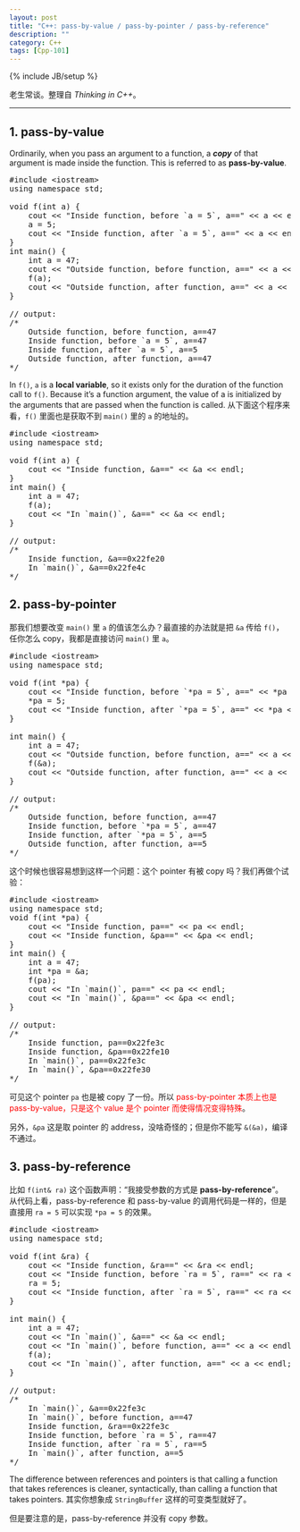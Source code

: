 ```yaml
---
layout: post
title: "C++: pass-by-value / pass-by-pointer / pass-by-reference"
description: ""
category: C++
tags: [Cpp-101]
---
```

{% include JB/setup %}

老生常谈。整理自 _Thinking in C++_。

-----

## 1. pass-by-value

Ordinarily, when you pass an argument to a function, a _**copy**_ of that argument is made inside the function. This is referred to as **pass-by-value**.

<pre class="prettyprint linenums">
#include &lt;iostream&gt;
using namespace std;

void f(int a) {
	cout << "Inside function, before `a = 5`, a==" << a << endl; 
	a = 5;
	cout << "Inside function, after `a = 5`, a==" << a << endl; 
}
int main() {
	int a = 47;
	cout << "Outside function, before function, a==" << a << endl; 
	f(a);
	cout << "Outside function, after function, a==" << a << endl; 
}

// output:
/* 
	Outside function, before function, a==47
	Inside function, before `a = 5`, a==47
	Inside function, after `a = 5`, a==5
	Outside function, after function, a==47
*/
</pre>
	
In `f()`, `a` is a **local variable**, so it exists only for the duration of the function call to `f()`. Because it’s a function argument, the value of a is initialized by the arguments that are passed when the function is called. 从下面这个程序来看，`f()` 里面也是获取不到 `main()` 里的 `a` 的地址的。

<pre class="prettyprint linenums">
#include &lt;iostream&gt;
using namespace std;

void f(int a) {
	cout << "Inside function, &a==" << &a << endl;
}
int main() {
	int a = 47;
	f(a);
	cout << "In `main()`, &a==" << &a << endl;
}

// output:
/*  
	Inside function, &a==0x22fe20
	In `main()`, &a==0x22fe4c
*/
</pre>

## 2. pass-by-pointer

那我们想要改变 `main()` 里 `a` 的值该怎么办？最直接的办法就是把 `&a` 传给 `f()`，任你怎么 copy，我都是直接访问 `main()` 里 `a`。

<pre class="prettyprint linenums">
#include &lt;iostream&gt;
using namespace std;

void f(int *pa) {
	cout << "Inside function, before `*pa = 5`, a==" << *pa << endl; 
	*pa = 5;
	cout << "Inside function, after `*pa = 5`, a==" << *pa << endl; 
}

int main() {
	int a = 47;
	cout << "Outside function, before function, a==" << a << endl; 
	f(&a);
	cout << "Outside function, after function, a==" << a << endl; 
}

// output:
/*
	Outside function, before function, a==47
	Inside function, before `*pa = 5`, a==47
	Inside function, after `*pa = 5`, a==5
	Outside function, after function, a==5
*/
</pre>

这个时候也很容易想到这样一个问题：这个 pointer 有被 copy 吗？我们再做个试验：

<pre class="prettyprint linenums">
#include &lt;iostream&gt;
using namespace std;
void f(int *pa) {
	cout << "Inside function, pa==" << pa << endl;
	cout << "Inside function, &pa==" << &pa << endl;
}
int main() {
	int a = 47;
	int *pa = &a;
	f(pa);
	cout << "In `main()`, pa==" << pa << endl;
	cout << "In `main()`, &pa==" << &pa << endl;
}

// output: 
/* 
	Inside function, pa==0x22fe3c
	Inside function, &pa==0x22fe10
	In `main()`, pa==0x22fe3c
	In `main()`, &pa==0x22fe30
*/
</pre>

可见这个 pointer `pa` 也是被 copy 了一份。所以 <font color="red">pass-by-pointer 本质上也是 pass-by-value，只是这个 value 是个 pointer 而使得情况变得特殊</font>。

另外，`&pa` 这是取 pointer 的 address，没啥奇怪的；但是你不能写 `&(&a)`，编译不通过。

## 3. pass-by-reference

比如 `f(int& ra)` 这个函数声明：“我接受参数的方式是 **pass-by-reference**”。从代码上看，pass-by-reference 和 pass-by-value 的调用代码是一样的，但是直接用 `ra = 5` 可以实现 `*pa = 5` 的效果。

<pre class="prettyprint linenums">
#include &lt;iostream&gt;
using namespace std;

void f(int &ra) {
	cout << "Inside function, &ra==" << &ra << endl;
	cout << "Inside function, before `ra = 5`, ra==" << ra << endl;
	ra = 5;
	cout << "Inside function, after `ra = 5`, ra==" << ra << endl;
}

int main() {
	int a = 47;
	cout << "In `main()`, &a==" << &a << endl;
	cout << "In `main()`, before function, a==" << a << endl; 
	f(a);
	cout << "In `main()`, after function, a==" << a << endl; 
}

// output:
/*
	In `main()`, &a==0x22fe3c
	In `main()`, before function, a==47
	Inside function, &ra==0x22fe3c
	Inside function, before `ra = 5`, ra==47
	Inside function, after `ra = 5`, ra==5
	In `main()`, after function, a==5
*/
</pre>

The difference between references and pointers is that calling a function that takes references is cleaner, syntactically, than calling a function that takes pointers. 其实你想象成 `StringBuffer` 这样的可变类型就好了。

但是要注意的是，pass-by-reference 并没有 copy 参数。